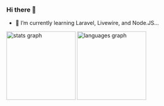 ### Hi there 👋
- 🌱 I’m currently learning Laravel, Livewire, and Node.JS...

<div>
  <img height="180em" src="https://github-readme-stats.vercel.app/api?username=pradyumndwivedi&hide_title=false&hide_rank=false&show_icons=true&include_all_commits=true&count_private=true&disable_animations=false&theme=dark&locale=en&hide_border=false" alt="stats graph"  />
  <img height="180em" src="https://github-readme-stats.vercel.app/api/top-langs?username=pradyumndwivedi&locale=en&hide_title=false&layout=compact&card&theme=dark&hide_border=false" alt="languages graph"  />
</div>
<!--
<a href="https://github.com/pradyumndwivedi">
  <img height="180em" src="https://github-readme-stats.vercel.app/api?username=pradyumndwivedi&theme=dark&show_icons=true&include_all_commits=true&count_private=true" />
  <img height="180em" src="https://github-readme-stats.vercel.app/api/top-langs/?username=pradyumndwivedi&theme=dark&layout=compact" />
</a>



<div>
  <img src="https://streak-stats.demolab.com?user=pradyumndwivedi&locale=en&include_all_commits=true&mode=daily&theme=dark&hide_border=false&border_radius=5" height="300"  alt="streak graph"  />
</div>
<!--
*14Sandee/14Sandee* is a ✨ special ✨ repository because its `README.md` (this file) appears on your GitHub profile.

Here are some ideas to get you started:

- 🔭 I’m currently working on ...
- 🌱 I’m currently learning ...
- 👯 I’m looking to collaborate on ...
- 🤔 I’m looking for help with ...
- 💬 Ask me about ...
- 📫 How to reach me: ...
- 😄 Pronouns: ...
- ⚡ Fun fact: ...
-->
